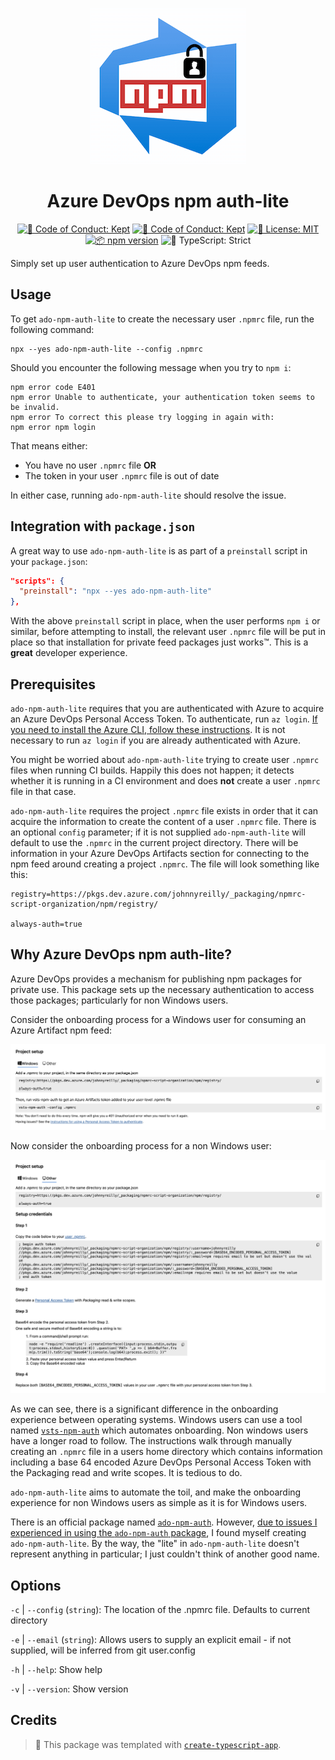 <p align="center"><img alt="Logo for project" src="ado-npm-auth-lite-logo-small.png" /></p>

<h1 align="center">Azure DevOps npm auth-lite</h1>

<p align="center">
	<a href="https://github.com/johnnyreilly/ado-npm-auth-lite/actions/workflows/release.yml" target="_blank"><img alt="🤝 Code of Conduct: Kept" src="https://github.com/johnnyreilly/ado-npm-auth-lite/actions/workflows/release.yml/badge.svg" /></a>
	<a href="https://github.com/johnnyreilly/ado-npm-auth-lite/blob/main/.github/CODE_OF_CONDUCT.md" target="_blank"><img alt="🤝 Code of Conduct: Kept" src="https://img.shields.io/badge/%F0%9F%A4%9D_code_of_conduct-kept-21bb42" /></a>
	<a href="https://github.com/johnnyreilly/ado-npm-auth-lite/blob/main/LICENSE.md" target="_blank"><img alt="📝 License: MIT" src="https://img.shields.io/badge/%F0%9F%93%9D_license-MIT-21bb42.svg"></a>
	<a href="http://npmjs.com/package/ado-npm-auth-lite"><img alt="📦 npm version" src="https://img.shields.io/npm/v/ado-npm-auth-lite?color=21bb42&label=%F0%9F%93%A6%20npm" /></a>
	<img alt="💪 TypeScript: Strict" src="https://img.shields.io/badge/%F0%9F%92%AA_typescript-strict-21bb42.svg" />
</p>

Simply set up user authentication to Azure DevOps npm feeds.

## Usage

To get `ado-npm-auth-lite` to create the necessary user `.npmrc` file, run the following command:

```shell
npx --yes ado-npm-auth-lite --config .npmrc
```

Should you encounter the following message when you try to `npm i`:

```shell
npm error code E401
npm error Unable to authenticate, your authentication token seems to be invalid.
npm error To correct this please try logging in again with:
npm error npm login
```

That means either:

- You have no user `.npmrc` file **OR**
- The token in your user `.npmrc` file is out of date

In either case, running `ado-npm-auth-lite` should resolve the issue.

## Integration with `package.json`

A great way to use `ado-npm-auth-lite` is as part of a `preinstall` script in your `package.json`:

```json
"scripts": {
  "preinstall": "npx --yes ado-npm-auth-lite"
},
```

With the above `preinstall` script in place, when the user performs `npm i` or similar, before attempting to install, the relevant user `.npmrc` file will be put in place so that installation for private feed packages just works™️. This is a **great** developer experience.

## Prerequisites

`ado-npm-auth-lite` requires that you are authenticated with Azure to acquire an Azure DevOps Personal Access Token. To authenticate, run `az login`. [If you need to install the Azure CLI, follow these instructions](https://learn.microsoft.com/en-us/cli/azure/install-azure-cli). It is not necessary to run `az login` if you are already authenticated with Azure.

You might be worried about `ado-npm-auth-lite` trying to create user `.npmrc` files when running CI builds. Happily this does not happen; it detects whether it is running in a CI environment and does **not** create a user `.npmrc` file in that case.

`ado-npm-auth-lite` requires the project `.npmrc` file exists in order that it can acquire the information to create the content of a user `.npmrc` file. There is an optional `config` parameter; if it is not supplied `ado-npm-auth-lite` will default to use the `.npmrc` in the current project directory. There will be information in your Azure DevOps Artifacts section for connecting to the npm feed around creating a project `.npmrc`. The file will look something like this:

```shell
registry=https://pkgs.dev.azure.com/johnnyreilly/_packaging/npmrc-script-organization/npm/registry/

always-auth=true
```

## Why Azure DevOps npm auth-lite?

Azure DevOps provides a mechanism for publishing npm packages for private use. This package sets up the necessary authentication to access those packages; particularly for non Windows users.

Consider the onboarding process for a Windows user for consuming an Azure Artifact npm feed:

![screenshot of the onboarding process for Windows users](screenshot-onboarding-with-windows.png)

Now consider the onboarding process for a non Windows user:

![screenshot of the onboarding process for non Windows users](screenshot-onboarding-with-other.png)

As we can see, there is a significant difference in the onboarding experience between operating systems. Windows users can use a tool named [`vsts-npm-auth`](https://www.npmjs.com/package/vsts-npm-auth) which automates onboarding. Non windows users have a longer road to follow. The instructions walk through manually creating an `.npmrc` file in a users home directory which contains information including a base 64 encoded Azure DevOps Personal Access Token with the Packaging read and write scopes. It is tedious to do.

`ado-npm-auth-lite` aims to automate the toil, and make the onboarding experience for non Windows users as simple as it is for Windows users.

There is an official package named [`ado-npm-auth`](https://github.com/microsoft/ado-npm-auth). However, [due to issues I experienced in using the `ado-npm-auth` package](https://github.com/microsoft/ado-npm-auth/issues/50), I found myself creating `ado-npm-auth-lite`. By the way, the "lite" in `ado-npm-auth-lite` doesn't represent anything in particular; I just couldn't think of another good name.

## Options

`-c` | `--config` (`string`): The location of the .npmrc file. Defaults to current directory

`-e` | `--email` (`string`): Allows users to supply an explicit email - if not supplied, will be inferred from git user.config

`-h` | `--help`: Show help

`-v` | `--version`: Show version

## Credits

> 💙 This package was templated with [`create-typescript-app`](https://github.com/JoshuaKGoldberg/create-typescript-app).
